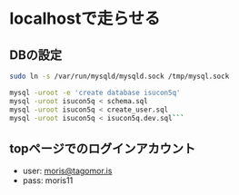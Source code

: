 # localhostで走らせる

## DBの設定

```bash
sudo ln -s /var/run/mysqld/mysqld.sock /tmp/mysql.sock
```

```bash
mysql -uroot -e 'create database isucon5q'
mysql -uroot isucon5q < schema.sql
mysql -uroot isucon5q < create_user.sql
mysql -uroot isucon5q < isucon5q.dev.sql```
```

## topページでのログインアカウント

- user: moris@tagomor.is
- pass: moris11
